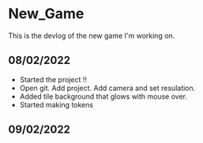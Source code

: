 # New_Game

This is the devlog of the new game I'm working on.

## 08/02/2022

- Started the project !!
- Open git. Add project. Add camera and set resulation.
- Added tile background that glows with mouse over.
- Started making tokens

## 09/02/2022